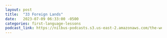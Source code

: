 ```yaml
---
layout: post
title:  "33 Foreign Lands"
date:   2023-07-09 06:33:00 -0500
categories: first-language-lessons
podcast_link: https://nilbus-podcasts.s3.us-east-2.amazonaws.com/the-well-trained-mind/First%20Language%20Lessons/33%20Foreign%20Lands.mp3
---
```

